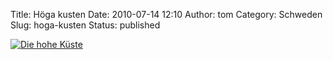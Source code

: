 Title: Höga kusten
Date: 2010-07-14 12:10
Author: tom
Category: Schweden
Slug: hoga-kusten
Status: published

[![Die hohe
Küste](http://www.fiket.de/pic/hogkusttradsjo_s.jpg "Die hohe Küste")](http://www.fiket.de/pic/hogkusttradsjo_l.jpg)

